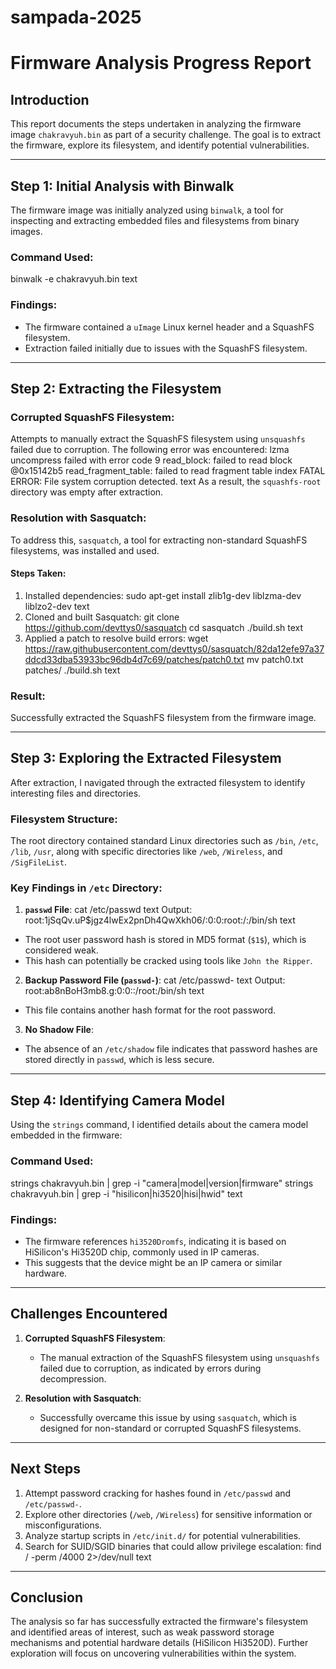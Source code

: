 # sampada-2025
# Firmware Analysis Progress Report

## **Introduction**
This report documents the steps undertaken in analyzing the firmware image `chakravyuh.bin` as part of a security challenge. The goal is to extract the firmware, explore its filesystem, and identify potential vulnerabilities.

---

## **Step 1: Initial Analysis with Binwalk**
The firmware image was initially analyzed using `binwalk`, a tool for inspecting and extracting embedded files and filesystems from binary images.

### **Command Used**:
binwalk -e chakravyuh.bin
text

### **Findings**:
- The firmware contained a `uImage` Linux kernel header and a SquashFS filesystem.
- Extraction failed initially due to issues with the SquashFS filesystem.

---

## **Step 2: Extracting the Filesystem**
### **Corrupted SquashFS Filesystem**:
Attempts to manually extract the SquashFS filesystem using `unsquashfs` failed due to corruption. The following error was encountered:
lzma uncompress failed with error code 9
read_block: failed to read block @0x15142b5
read_fragment_table: failed to read fragment table index
FATAL ERROR: File system corruption detected.
text
As a result, the `squashfs-root` directory was empty after extraction.

### **Resolution with Sasquatch**:
To address this, `sasquatch`, a tool for extracting non-standard SquashFS filesystems, was installed and used.

#### **Steps Taken**:
1. Installed dependencies:
sudo apt-get install zlib1g-dev liblzma-dev liblzo2-dev
text
2. Cloned and built Sasquatch:
git clone https://github.com/devttys0/sasquatch
cd sasquatch
./build.sh
text
3. Applied a patch to resolve build errors:
wget https://raw.githubusercontent.com/devttys0/sasquatch/82da12efe97a37ddcd33dba53933bc96db4d7c69/patches/patch0.txt
mv patch0.txt patches/
./build.sh
text

### **Result**:
Successfully extracted the SquashFS filesystem from the firmware image.

---

## **Step 3: Exploring the Extracted Filesystem**
After extraction, I navigated through the extracted filesystem to identify interesting files and directories.

### **Filesystem Structure**:
The root directory contained standard Linux directories such as `/bin`, `/etc`, `/lib`, `/usr`, along with specific directories like `/web`, `/Wireless`, and `/SigFileList`.

### **Key Findings in `/etc` Directory**:
1. **`passwd` File**:
cat /etc/passwd
text
Output:
root:$1$jSqQv.uP$jgz4lwEx2pnDh4QwXkh06/:0:0:root:/:/bin/sh
text
- The root user password hash is stored in MD5 format (`$1$`), which is considered weak.
- This hash can potentially be cracked using tools like `John the Ripper`.

2. **Backup Password File (`passwd-`)**:
cat /etc/passwd-
text
Output:
root:ab8nBoH3mb8.g:0:0::/root:/bin/sh
text
- This file contains another hash format for the root password.

3. **No Shadow File**:
- The absence of an `/etc/shadow` file indicates that password hashes are stored directly in `passwd`, which is less secure.

---

## **Step 4: Identifying Camera Model**
Using the `strings` command, I identified details about the camera model embedded in the firmware:

### **Command Used**:
strings chakravyuh.bin | grep -i "camera|model|version|firmware"
strings chakravyuh.bin | grep -i "hisilicon|hi3520|hisi|hwid"
text

### **Findings**:
- The firmware references `hi3520Dromfs`, indicating it is based on HiSilicon's Hi3520D chip, commonly used in IP cameras.
- This suggests that the device might be an IP camera or similar hardware.

---

## **Challenges Encountered**
1. **Corrupted SquashFS Filesystem**:
   - The manual extraction of the SquashFS filesystem using `unsquashfs` failed due to corruption, as indicated by errors during decompression.
   
2. **Resolution with Sasquatch**:
   - Successfully overcame this issue by using `sasquatch`, which is designed for non-standard or corrupted SquashFS filesystems.

---

## **Next Steps**
1. Attempt password cracking for hashes found in `/etc/passwd` and `/etc/passwd-`.
2. Explore other directories (`/web`, `/Wireless`) for sensitive information or misconfigurations.
3. Analyze startup scripts in `/etc/init.d/` for potential vulnerabilities.
4. Search for SUID/SGID binaries that could allow privilege escalation:
find / -perm /4000 2>/dev/null
text

---

## **Conclusion**
The analysis so far has successfully extracted the firmware's filesystem and identified areas of interest, such as weak password storage mechanisms and potential hardware details (HiSilicon Hi3520D). Further exploration will focus on uncovering vulnerabilities within the system.
